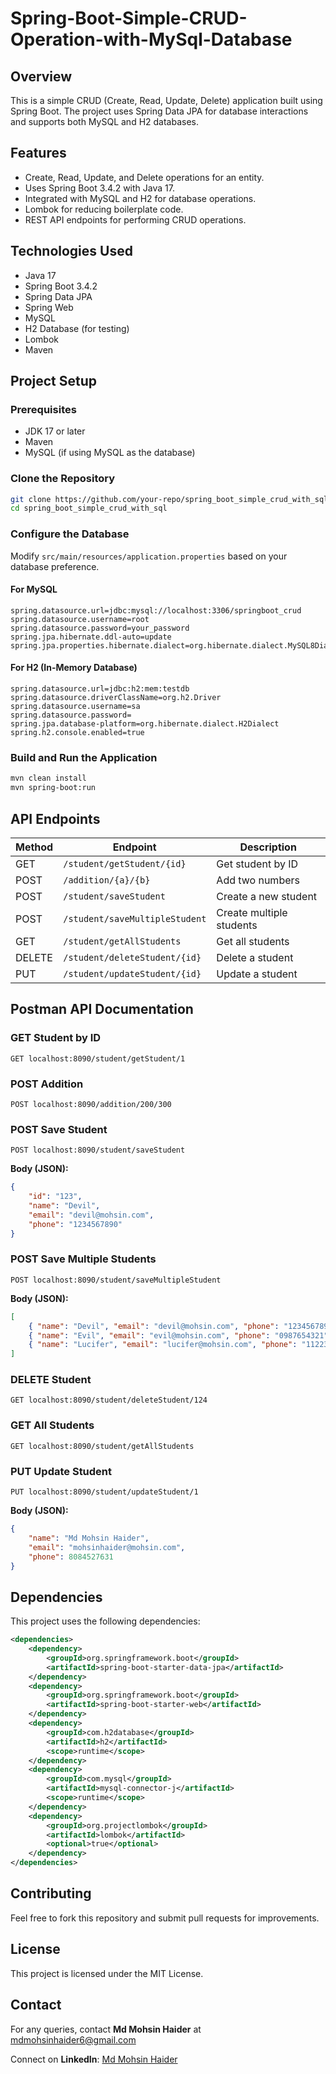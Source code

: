 # Spring-Boot-Simple-CRUD-Operation-with-MySql-Database

## Overview
This is a simple CRUD (Create, Read, Update, Delete) application built using Spring Boot. The project uses Spring Data JPA for database interactions and supports both MySQL and H2 databases.

## Features
- Create, Read, Update, and Delete operations for an entity.
- Uses Spring Boot 3.4.2 with Java 17.
- Integrated with MySQL and H2 for database operations.
- Lombok for reducing boilerplate code.
- REST API endpoints for performing CRUD operations.

## Technologies Used
- Java 17
- Spring Boot 3.4.2
- Spring Data JPA
- Spring Web
- MySQL
- H2 Database (for testing)
- Lombok
- Maven

## Project Setup
### Prerequisites
- JDK 17 or later
- Maven
- MySQL (if using MySQL as the database)

### Clone the Repository
```sh
git clone https://github.com/your-repo/spring_boot_simple_crud_with_sql.git
cd spring_boot_simple_crud_with_sql
```

### Configure the Database
Modify `src/main/resources/application.properties` based on your database preference.
#### For MySQL
```properties
spring.datasource.url=jdbc:mysql://localhost:3306/springboot_crud
spring.datasource.username=root
spring.datasource.password=your_password
spring.jpa.hibernate.ddl-auto=update
spring.jpa.properties.hibernate.dialect=org.hibernate.dialect.MySQL8Dialect
```
#### For H2 (In-Memory Database)
```properties
spring.datasource.url=jdbc:h2:mem:testdb
spring.datasource.driverClassName=org.h2.Driver
spring.datasource.username=sa
spring.datasource.password=
spring.jpa.database-platform=org.hibernate.dialect.H2Dialect
spring.h2.console.enabled=true
```

### Build and Run the Application
```sh
mvn clean install
mvn spring-boot:run
```

## API Endpoints
| Method | Endpoint | Description |
|--------|---------|-------------|
| GET | `/student/getStudent/{id}` | Get student by ID |
| POST | `/addition/{a}/{b}` | Add two numbers |
| POST | `/student/saveStudent` | Create a new student |
| POST | `/student/saveMultipleStudent` | Create multiple students |
| GET | `/student/getAllStudents` | Get all students |
| DELETE | `/student/deleteStudent/{id}` | Delete a student |
| PUT | `/student/updateStudent/{id}` | Update a student |

## Postman API Documentation
### GET Student by ID
```
GET localhost:8090/student/getStudent/1
```

### POST Addition
```
POST localhost:8090/addition/200/300
```

### POST Save Student
```
POST localhost:8090/student/saveStudent
```
**Body (JSON):**
```json
{
    "id": "123",
    "name": "Devil",
    "email": "devil@mohsin.com",
    "phone": "1234567890"
}
```

### POST Save Multiple Students
```
POST localhost:8090/student/saveMultipleStudent
```
**Body (JSON):**
```json
[
    { "name": "Devil", "email": "devil@mohsin.com", "phone": "1234567890" },
    { "name": "Evil", "email": "evil@mohsin.com", "phone": "0987654321" },
    { "name": "Lucifer", "email": "lucifer@mohsin.com", "phone": "1122334455" }
]
```

### DELETE Student
```
GET localhost:8090/student/deleteStudent/124
```

### GET All Students
```
GET localhost:8090/student/getAllStudents
```

### PUT Update Student
```
PUT localhost:8090/student/updateStudent/1
```
**Body (JSON):**
```json
{
    "name": "Md Mohsin Haider",
    "email": "mohsinhaider@mohsin.com",
    "phone": 8084527631
}
```

## Dependencies
This project uses the following dependencies:
```xml
<dependencies>
    <dependency>
        <groupId>org.springframework.boot</groupId>
        <artifactId>spring-boot-starter-data-jpa</artifactId>
    </dependency>
    <dependency>
        <groupId>org.springframework.boot</groupId>
        <artifactId>spring-boot-starter-web</artifactId>
    </dependency>
    <dependency>
        <groupId>com.h2database</groupId>
        <artifactId>h2</artifactId>
        <scope>runtime</scope>
    </dependency>
    <dependency>
        <groupId>com.mysql</groupId>
        <artifactId>mysql-connector-j</artifactId>
        <scope>runtime</scope>
    </dependency>
    <dependency>
        <groupId>org.projectlombok</groupId>
        <artifactId>lombok</artifactId>
        <optional>true</optional>
    </dependency>
</dependencies>
```

## Contributing
Feel free to fork this repository and submit pull requests for improvements.

## License
This project is licensed under the MIT License.

## Contact
For any queries, contact **Md Mohsin Haider** at [mdmohsinhaider6@gmail.com](mailto:mdmohsinhaider6@gmail.com)

Connect on **LinkedIn**: [Md Mohsin Haider](https://www.linkedin.com/in/md-mohsin-haider/)
